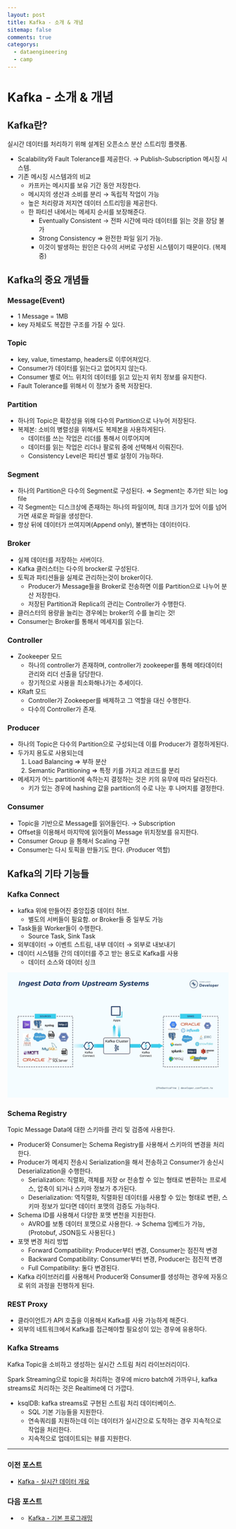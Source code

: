```yaml
---
layout: post
title: Kafka - 소개 & 개념
sitemap: false
comments: true
categorys:
  - dataengineering
  - camp
---
```

# Kafka - 소개 & 개념

## Kafka란?

실시간 데이터를 처리하기 위해 설계된 오픈소스 분산 스트리밍 플랫폼.

- Scalability와 Fault Tolerance를 제공한다. → Publish-Subscription 메시징 시스템.
- 기존 메시징 시스템과의 비교
    - 카프카는 메시지를 보유 기간 동안 저장한다.
    - 메시지의 생산과 소비를 분리 → 독립적 작업이 가능
    - 높은 처리량과 저지연 데이터 스트리밍을 제공한다.
    - 한 파티션 내에서는 메세지 순서를 보장해준다.
        - Eventually Consistent → 전파 시간에 따라 데이터를 읽는 것을 장담 불가
        - Strong Consistency ⇒ 완전한 파일 읽기 가능.
        - 이것이 발생하는 원인은 다수의 서버로 구성된 시스템이기 때문이다. (복제중)

## Kafka의 중요 개념들

### Message(Event)

- 1 Message = 1MB
- key 자체로도 복잡한 구조를 가질 수 있다.

### Topic

- key, value, timestamp, headers로 이루어져있다.
- Consumer가 데이터를 읽는다고 없어지지 않는다.
- Consumer 별로 어느 위치의 데이터를 읽고 있는지 위치 정보를 유지한다.
- Fault Tolerance를 위해서 이 정보가 중복 저장된다.

### Partition

- 하나의 Topic은 확장성을 위해 다수의 Partition으로 나누어 저장된다.
- 복제본: 소비의 병렬성을 위해서도 복제본을 사용하게된다.
    - 데이터를 쓰는 작업은 리더를 통해서 이루어지며
    - 데이터를 읽는 작업은 리더나 팔로워 중에 선택해서 이뤄진다.
    - Consistency Level은 파티션 별로 설정이 가능하다.

### Segment

- 하나의 Partition은 다수의 Segment로 구성된다. ⇒ Segment는 추가만 되는 log file
- 각 Segment는 디스크상에 존재하는 하나의 파일이며, 최대 크기가 있어 이를 넘어가면 새로운 파일을 생성한다.
- 항상 뒤에 데이터가 쓰여지며(Append only), 불변하는 데이터이다.

### Broker

- 실제 데이터를 저장하는 서버이다.
- Kafka 클러스터는 다수의 brocker로 구성된다.
- 토픽과 파티션들을 실제로 관리하는것이 broker이다.
    - Producer가 Message들을 Broker로 전송하면 이를 Partition으로 나누어 분산 저장한다.
    - 저장된 Partition과 Replica의 관리는 Controller가 수행한다.
- 클러스터의 용량을 늘리는 경우에는 broker의 수를 늘리는 것!
- Consumer는 Broker를 통해서 메세지를 읽는다.

### Controller

- Zookeeper 모드
    - 하나의 controller가 존재하며, controller가 zookeeper를 통해 메타데이터 관리와 리더 선출을 담당한다.
    - 장기적으로 사용을 최소화해나가는 추세이다.
- KRaft 모드
    - Controller가 Zookeeper를 배제하고 그 역할을 대신 수행한다.
    - 다수의 Controller가 존재.

### Producer

- 하나의 Topic은 다수의 Partition으로 구성되는데 이를 Producer가 결정하게된다.
- 두가지 용도로 사용되는데
    1. Load Balancing ⇒ 부하 분산
    2. Semantic Partitioning ⇒ 특정 키를 가지고 레코드를 분리
- 메세지가 어느 partition에 속하는지 결정하는 것은 키의 유무에 따라 달라진다.
    - 키가 있는 경우에 hashing 값을 partition의 수로 나눈 후 나머지를 결정한다.

### Consumer

- Topic을 기반으로 Message를 읽어들인다. → Subscription
- Offset을 이용해서 마지막에 읽어들이 Message 위치정보를 유지한다.
- Consumer Group 을 통해서 Scaling 구현
- Consumer는 다시 토픽을 만들기도 한다. (Producer 역할)

## Kafka의 기타 기능들

### Kafka Connect

- kafka 위에 만들어진 중앙집중 데이터 허브.
    - 별도의 서버들이 필요함. or Broker들 중 일부도 가능
- Task들을 Worker들이 수행한다.
    - Source Task, Sink Task
- 외부데이터 → 이벤트 스트림, 내부 데이터 → 외부로 내보내기
- 데이터 시스템들 간의 데이터를 주고 받는 용도로 Kafka를 사용
    - 데이터 소스와 데이터 싱크

 ![upstream](../../../assets/img/blog/kafkaupstream.jpeg)

### Schema Registry

Topic Message Data에 대한 스키마를 관리 및 검증에 사용한다.

- Producer와 Consumer는 Schema Registry를 사용해서 스키마의 변경을 처리한다.
- Producer가 메세지 전송시 Serialization을 해서 전송하고 Consumer가 송신시 Deserialization을 수행한다.
    - Serialization: 직렬화, 객체를 저장 or 전송할 수 있는 형태로 변환하는 프로세스, 압축이 되거나 스키마 정보가 추가된다.
    - Deserialization: 역직렬화, 직렬화된 데이터를 사용할 수 있는 형태로 변환, 스키마 정보가 있다면 데이터 포맷의 검증도 가능하다.
- Schema ID를 사용해서 다양한 포맷 변천을 지원한다.
    - AVRO를 보통 데이터 포맷으로 사용한다. → Schema 임베드가 가능, (Protobuf, JSON등도 사용된다.)
- 포맷 변경 처리 방법
    - Forward Compatibility: Producer부터 변경, Consumer는 점진적 변경
    - Backward Compatibility: Consumer부터 변경, Producer는 점진적 변경
    - Full Compatibility: 둘다 변경된다.
- Kafka 라이브러리를 사용해서 Producer와 Consumer를 생성하는 경우에 자동으로 위의 과정을 진행하게 된다.

### REST Proxy

- 클라이언트가 API 호출을 이용해서 Kafka를 사용 가능하게 해준다.
- 외부의 네트워크에서 Kafka를 접근해야할 필요성이 있는 경우에 유용하다.

### Kafka Streams

Kafka Topic을 소비하고 생성하는 실시간 스트림 처리 라이브러리이다. 

Spark Streaming으로 topic을 처리하는 경우에 micro batch에 가까우나, kafka streams로 처리하는 것은 Realtime에 더 가깝다.

- ksqlDB: kafka streams로 구현된 스트림 처리 데이터베이스.
    - SQL 기본 기능들을 지원한다.
    - 연속쿼리를 지원하는데 이는 데이터가 실시간으로 도착하는 경우 지속적으로 작업을 처리한다.
    - 지속적으로 업데이트되는 뷰를 지원한다.
---
### 이전 포스트
- [Kafka - 실시간 데이터 개요](https://poriz.github.io/dataengineering/camp/2024-01-22-dataengineering-camp-Kafka_1/)
### 다음 포스트
- - [Kafka - 기본 프로그래밍](https://poriz.github.io/dataengineering/camp/2024-01-25-dataengineering-camp-Kafka_3/)


